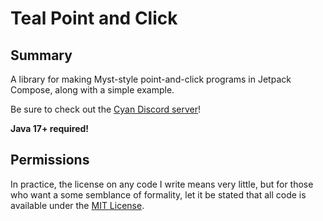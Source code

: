 Teal Point and Click
====================


Summary
-------

A library for making Myst-style point-and-click programs in Jetpack Compose, along with a simple example.

Be sure to check out the [Cyan Discord server](https://discord.gg/drQNME8)!

**Java 17+ required!**


Permissions
-----------

In practice, the license on any code I write means very little, but for those who want a some semblance of formality, let it be stated that all code is available under the [MIT License](https://github.com/tomdodd4598/Terran-Map-Editor/blob/main/LICENSE.md).